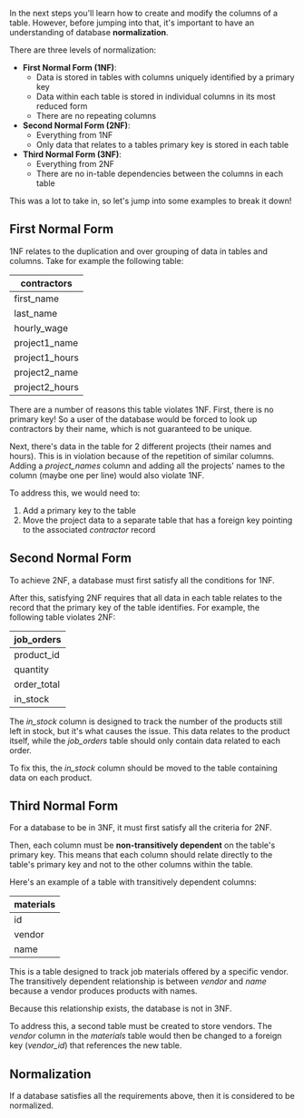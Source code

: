 In the next steps you'll learn how to create and modify the columns of a table. However, before jumping into that, it's important to have an understanding of database **normalization**.

There are three levels of normalization:

* **First Normal Form (1NF)**:
  * Data is stored in tables with columns uniquely identified by a primary key
  * Data within each table is stored in individual columns in its most reduced form
  * There are no repeating columns
* **Second Normal Form (2NF)**:
  * Everything from 1NF
  * Only data that relates to a tables primary key is stored in each table
* **Third Normal Form (3NF)**:
  * Everything from 2NF
  * There are no in-table dependencies between the columns in each table

This was a lot to take in, so let's jump into some examples to break it down!



## First Normal Form

1NF relates to the duplication and over grouping of data in tables and columns. Take for example the following table:

| **contractors** |
| --------------- |
| first_name      |
| last_name       |
| hourly_wage     |
| project1_name   |
| project1_hours  |
| project2_name   |
| project2_hours  |

There are a number of reasons this table violates 1NF. First, there is no primary key! So a user of the database would be forced to look up contractors by their name, which is not guaranteed to be unique.

Next, there's data in the table for 2 different projects (their names and hours). This is in violation because of the repetition of similar columns. Adding a *project_names* column and adding all the projects' names to the column (maybe one per line) would also violate 1NF.

To address this, we would need to:

1. Add a primary key to the table
2. Move the project data to a separate table that has a foreign key pointing to the associated _contractor_ record

## Second Normal Form

To achieve 2NF, a database must first satisfy all the conditions for 1NF.

After this, satisfying 2NF requires that all data in each table relates to the record that the primary key of the table identifies. For example, the following table violates 2NF:

| job_orders  |
| ----------- |
| product_id  |
| quantity    |
| order_total |
| in_stock    |

The *in_stock* column is designed to track the number of the products still left in stock, but it's what causes the issue. This  data relates to the product itself, while the *job_orders* table should only contain data related to each order.

To fix this, the *in_stock* column should be moved to the table containing data on each product.

## Third Normal Form

For a database to be in 3NF, it must first satisfy all the criteria for 2NF.

Then, each column must be **non-transitively dependent** on the table's primary key. This means that each column should relate directly to the table's primary key and not to the other columns within the table.

Here's an example of a table with transitively dependent columns:

| materials |
| --------- |
| id        |
| vendor    |
| name      |

This is a table designed to track job materials offered by a specific vendor. The transitively dependent relationship is between _vendor_ and _name_ because a vendor produces products with names.

Because this relationship exists, the database is not in 3NF.

To address this, a second table must be created to store vendors. The _vendor_ column in the _materials_ table would then be changed to a foreign key (*vendor_id*) that references the new table.

## Normalization

If a database satisfies all the requirements above, then it is considered to be normalized.